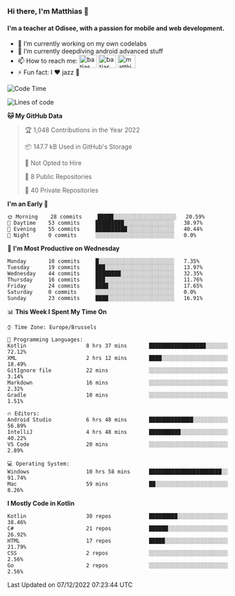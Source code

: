 ### Hi there, I'm Matthias 👋

#### I'm a teacher at Odisee, with a passion for mobile and web development.

- 🔭 I’m currently working on my own codelabs
- 🌱 I’m currently deepdiving android advanced stuff
- 📫 How to reach me: <a href="https://dev.to/batjas" target="_blank"><img align="center" src="https://raw.githubusercontent.com/rahuldkjain/github-profile-readme-generator/master/src/images/icons/Social/devto.svg" alt="batjas" height="30" width="40" /></a>
<a href="https://twitter.com/batjas" target="_blank"><img align="center" src="https://raw.githubusercontent.com/rahuldkjain/github-profile-readme-generator/master/src/images/icons/Social/twitter.svg" alt="batjas" height="30" width="40" /></a>
<a href="https://linkedin.com/in/matthiasdruwé" target="_blank"><img align="center" src="https://raw.githubusercontent.com/rahuldkjain/github-profile-readme-generator/master/src/images/icons/Social/linked-in-alt.svg" alt="matthiasdruwé" height="30" width="40" /></a>
- ⚡ Fun fact: I ❤ jazz 🎷


<!--START_SECTION:waka-->
![Code Time](http://img.shields.io/badge/Code%20Time-579%20hrs%2018%20mins-blue)

![Lines of code](https://img.shields.io/badge/From%20Hello%20World%20I%27ve%20Written-219%20Thousand%20lines%20of%20code-blue)

**🐱 My GitHub Data** 

> 🏆 1,048 Contributions in the Year 2022
 > 
> 📦 147.7 kB Used in GitHub's Storage 
 > 
> 🚫 Not Opted to Hire
 > 
> 📜 8 Public Repositories 
 > 
> 🔑 40 Private Repositories  
 > 
**I'm an Early 🐤** 

```text
🌞 Morning    28 commits     █████░░░░░░░░░░░░░░░░░░░░   20.59% 
🌆 Daytime    53 commits     █████████░░░░░░░░░░░░░░░░   38.97% 
🌃 Evening    55 commits     ██████████░░░░░░░░░░░░░░░   40.44% 
🌙 Night      0 commits      ░░░░░░░░░░░░░░░░░░░░░░░░░   0.0%

```
📅 **I'm Most Productive on Wednesday** 

```text
Monday       10 commits     █░░░░░░░░░░░░░░░░░░░░░░░░   7.35% 
Tuesday      19 commits     ███░░░░░░░░░░░░░░░░░░░░░░   13.97% 
Wednesday    44 commits     ████████░░░░░░░░░░░░░░░░░   32.35% 
Thursday     16 commits     ███░░░░░░░░░░░░░░░░░░░░░░   11.76% 
Friday       24 commits     ████░░░░░░░░░░░░░░░░░░░░░   17.65% 
Saturday     0 commits      ░░░░░░░░░░░░░░░░░░░░░░░░░   0.0% 
Sunday       23 commits     ████░░░░░░░░░░░░░░░░░░░░░   16.91%

```


📊 **This Week I Spent My Time On** 

```text
⌚︎ Time Zone: Europe/Brussels

💬 Programming Languages: 
Kotlin                   8 hrs 37 mins       ██████████████████░░░░░░░   72.12% 
XML                      2 hrs 12 mins       ████░░░░░░░░░░░░░░░░░░░░░   18.49% 
GitIgnore file           22 mins             ░░░░░░░░░░░░░░░░░░░░░░░░░   3.14% 
Markdown                 16 mins             ░░░░░░░░░░░░░░░░░░░░░░░░░   2.32% 
Gradle                   10 mins             ░░░░░░░░░░░░░░░░░░░░░░░░░   1.51%

🔥 Editors: 
Android Studio           6 hrs 48 mins       ██████████████░░░░░░░░░░░   56.89% 
IntelliJ                 4 hrs 48 mins       ██████████░░░░░░░░░░░░░░░   40.22% 
VS Code                  20 mins             ░░░░░░░░░░░░░░░░░░░░░░░░░   2.89%

💻 Operating System: 
Windows                  10 hrs 58 mins      ███████████████████████░░   91.74% 
Mac                      59 mins             ██░░░░░░░░░░░░░░░░░░░░░░░   8.26%

```

**I Mostly Code in Kotlin** 

```text
Kotlin                   30 repos            █████████░░░░░░░░░░░░░░░░   38.46% 
C#                       21 repos            ██████░░░░░░░░░░░░░░░░░░░   26.92% 
HTML                     17 repos            █████░░░░░░░░░░░░░░░░░░░░   21.79% 
CSS                      2 repos             ░░░░░░░░░░░░░░░░░░░░░░░░░   2.56% 
Go                       2 repos             ░░░░░░░░░░░░░░░░░░░░░░░░░   2.56%

```



 Last Updated on 07/12/2022 07:23:44 UTC
<!--END_SECTION:waka-->
